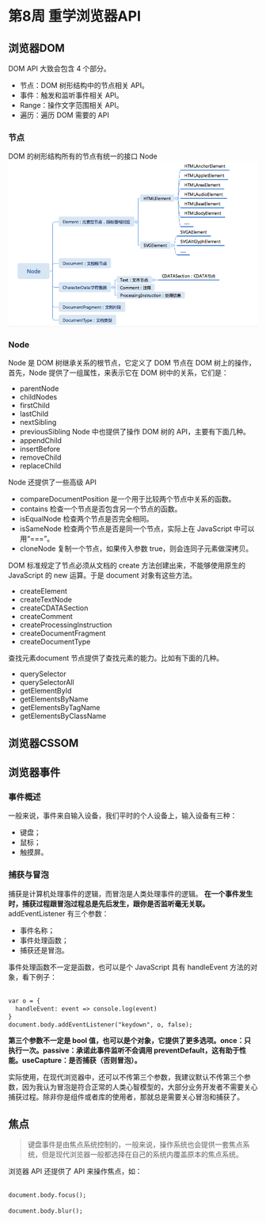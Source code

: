 # 第8周 重学浏览器API

 ## 浏览器DOM
DOM API 大致会包含 4 个部分。
- 节点：DOM 树形结构中的节点相关 API。
- 事件：触发和监听事件相关 API。
- Range：操作文字范围相关 API。
- 遍历：遍历 DOM 需要的 API
### 节点
DOM 的树形结构所有的节点有统一的接口 Node
![](3.png)

### Node
Node 是 DOM 树继承关系的根节点，它定义了 DOM 节点在 DOM 树上的操作，首先，Node 提供了一组属性，来表示它在 DOM 树中的关系，它们是：
- parentNode
- childNodes
- firstChild
- lastChild
- nextSibling
- previousSibling
Node 中也提供了操作 DOM 树的 API，主要有下面几种。
- appendChild
- insertBefore
- removeChild
- replaceChild

Node 还提供了一些高级 API
- compareDocumentPosition 是一个用于比较两个节点中关系的函数。
- contains 检查一个节点是否包含另一个节点的函数。
- isEqualNode 检查两个节点是否完全相同。
- isSameNode 检查两个节点是否是同一个节点，实际上在 JavaScript 中可以用“===”。
- cloneNode 复制一个节点，如果传入参数 true，则会连同子元素做深拷贝。

DOM 标准规定了节点必须从文档的 create 方法创建出来，不能够使用原生的 JavaScript 的 new 运算。于是 document 对象有这些方法。
- createElement
- createTextNode
- createCDATASection
- createComment
- createProcessingInstruction
- createDocumentFragment
- createDocumentType

查找元素document 节点提供了查找元素的能力。比如有下面的几种。
- querySelector
- querySelectorAll
- getElementById
- getElementsByName
- getElementsByTagName
- getElementsByClassName
 ## 浏览器CSSOM

 ## 浏览器事件
 ### 事件概述
一般来说，事件来自输入设备，我们平时的个人设备上，输入设备有三种：
- 键盘；
- 鼠标；
- 触摸屏。

### 捕获与冒泡
捕获是计算机处理事件的逻辑，而冒泡是人类处理事件的逻辑。
**在一个事件发生时，捕获过程跟冒泡过程总是先后发生，跟你是否监听毫无关联。**
addEventListener 有三个参数：
- 事件名称；
- 事件处理函数；
- 捕获还是冒泡。

事件处理函数不一定是函数，也可以是个 JavaScript 具有 handleEvent 方法的对象，看下例子：
```

var o = {
  handleEvent: event => console.log(event)
}
document.body.addEventListener("keydown", o, false);
```
**第三个参数不一定是 bool 值，也可以是个对象，它提供了更多选项。once：只执行一次。passive：承诺此事件监听不会调用 preventDefault，这有助于性能。useCapture：是否捕获（否则冒泡）。**

实际使用，在现代浏览器中，还可以不传第三个参数，我建议默认不传第三个参数，因为我认为冒泡是符合正常的人类心智模型的，大部分业务开发者不需要关心捕获过程。除非你是组件或者库的使用者，那就总是需要关心冒泡和捕获了。

## 焦点
>键盘事件是由焦点系统控制的，一般来说，操作系统也会提供一套焦点系统，但是现代浏览器一般都选择在自己的系统内覆盖原本的焦点系统。

浏览器 API 还提供了 API 来操作焦点，如：
```

document.body.focus();

document.body.blur();
```
